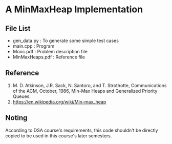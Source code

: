 # A MinMaxHeap Implementation  

## File List
* gen_data.py     :   To generate some simple test cases
* main.cpp        :   Program
* Mooc.pdf        :   Problem description file
* MinMaxHeaps.pdf :   Reference file

## Reference  
  1. M. D. Atkinson, J.R. Sack, N. Santoro, and T. Strothotte, Communications of the ACM, October, 1986, Min-Max Heaps and Generalized Priority Queues.  
  2. https://en.wikipedia.org/wiki/Min-max_heap  
  
## Noting  
According to DSA course's requirements, this code shouldn't be directly copied to be used in this course's later semesters.
